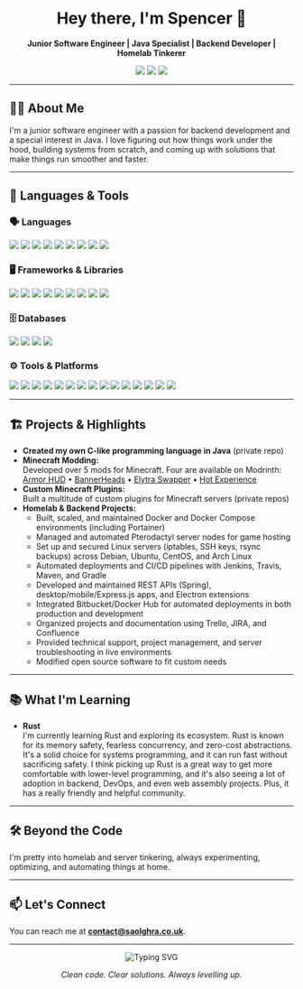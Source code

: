 <!-- Profile README for SaolGhra -->

<h1 align="center">Hey there, I'm Spencer 👋</h1>

<p align="center">
  <b>Junior Software Engineer | Java Specialist | Backend Developer | Homelab Tinkerer</b>
</p>

<p align="center">
  <img src="https://img.shields.io/badge/Java-%23007396.svg?style=flat&logo=java&logoColor=white"/>
  <img src="https://img.shields.io/badge/Backend-%232196F3.svg?style=flat&logo=serverfault&logoColor=white"/>
  <img src="https://img.shields.io/badge/Always%20Learning-%23007396.svg?style=flat&logo=gradle&logoColor=white"/>
</p>

---

## 👨‍💻 About Me

I'm a junior software engineer with a passion for backend development and a special interest in Java. I love figuring out how things work under the hood, building systems from scratch, and coming up with solutions that make things run smoother and faster.

---

## 🧰 Languages & Tools

### 🗣️ Languages  
<div align="left">
  <img src="https://img.shields.io/badge/Java-007396?style=for-the-badge&logo=java&logoColor=white"/>
  <img src="https://img.shields.io/badge/Go-00ADD8?style=for-the-badge&logo=go&logoColor=white"/>
  <img src="https://img.shields.io/badge/Python-3776AB?style=for-the-badge&logo=python&logoColor=white"/>
  <img src="https://img.shields.io/badge/PHP-777BB4?style=for-the-badge&logo=php&logoColor=white"/>
  <img src="https://img.shields.io/badge/JavaScript-F7DF1E?style=for-the-badge&logo=javascript&logoColor=black"/>
  <img src="https://img.shields.io/badge/HTML5-E34F26?style=for-the-badge&logo=html5&logoColor=white"/>
  <img src="https://img.shields.io/badge/CSS3-1572B6?style=for-the-badge&logo=css3&logoColor=white"/>
  <img src="https://img.shields.io/badge/R-276DC3?style=for-the-badge&logo=r&logoColor=white"/>
  <img src="https://img.shields.io/badge/C%23-239120?style=for-the-badge&logo=c-sharp&logoColor=white"/>
</div>

### 🖥️ Frameworks & Libraries  
<div align="left">
  <img src="https://img.shields.io/badge/Flask-000000?style=for-the-badge&logo=flask&logoColor=white"/>
  <img src="https://img.shields.io/badge/Express-000000?style=for-the-badge&logo=express&logoColor=white"/>
  <img src="https://img.shields.io/badge/OpenCV-5C3EE8?style=for-the-badge&logo=opencv&logoColor=white"/>
  <img src="https://img.shields.io/badge/Pandas-150458?style=for-the-badge&logo=pandas&logoColor=white"/>
  <img src="https://img.shields.io/badge/React-61DAFB?style=for-the-badge&logo=react&logoColor=black"/>
  <img src="https://img.shields.io/badge/Next.js-000000?style=for-the-badge&logo=nextdotjs&logoColor=white"/>
  <img src="https://img.shields.io/badge/Tailwind-06B6D4?style=for-the-badge&logo=tailwindcss&logoColor=white"/>
  <img src="https://img.shields.io/badge/GSAP-88CE02?style=for-the-badge&logo=greensock&logoColor=white"/>
  <img src="https://img.shields.io/badge/jQuery-0769AD?style=for-the-badge&logo=jquery&logoColor=white"/>
</div>

### 🗄️ Databases  
<div align="left">
  <img src="https://img.shields.io/badge/MySQL-4479A1?style=for-the-badge&logo=mysql&logoColor=white"/>
  <img src="https://img.shields.io/badge/MariaDB-003545?style=for-the-badge&logo=mariadb&logoColor=white"/>
  <img src="https://img.shields.io/badge/Postgres-336791?style=for-the-badge&logo=postgresql&logoColor=white"/>
  <img src="https://img.shields.io/badge/MongoDB-47A248?style=for-the-badge&logo=mongodb&logoColor=white"/>
</div>

### ⚙️ Tools & Platforms  
<div align="left">
  <img src="https://img.shields.io/badge/Docker-2496ED?style=for-the-badge&logo=docker&logoColor=white"/>
  <img src="https://img.shields.io/badge/Docker%20Compose-2496ED?style=for-the-badge&logo=docker&logoColor=white"/>
  <img src="https://img.shields.io/badge/Portainer-13BEF9?style=for-the-badge&logo=portainer&logoColor=white"/>
  <img src="https://img.shields.io/badge/Pterodactyl-181825?style=for-the-badge&logo=data:image/svg+xml;base64,PHN2Zy8+&logoColor=white"/>
  <img src="https://img.shields.io/badge/Linux-FCC624?style=for-the-badge&logo=linux&logoColor=black"/>
  <img src="https://img.shields.io/badge/Arch-1793D1?style=for-the-badge&logo=arch-linux&logoColor=white"/>
  <img src="https://img.shields.io/badge/Ubuntu-E95420?style=for-the-badge&logo=ubuntu&logoColor=white"/>
  <img src="https://img.shields.io/badge/Debian-A81D33?style=for-the-badge&logo=debian&logoColor=white"/>
  <img src="https://img.shields.io/badge/CentOS-262577?style=for-the-badge&logo=centos&logoColor=white"/>
  <img src="https://img.shields.io/badge/Bash-4EAA25?style=for-the-badge&logo=gnubash&logoColor=white"/>
  <img src="https://img.shields.io/badge/Zsh-000000?style=for-the-badge&logo=gnu-bash&logoColor=white"/>
  <img src="https://img.shields.io/badge/Node.js-339933?style=for-the-badge&logo=nodedotjs&logoColor=white"/>
  <img src="https://img.shields.io/badge/Axios-5A29E4?style=for-the-badge&logo=axios&logoColor=white"/>
  <img src="https://img.shields.io/badge/node--fetch-339933?style=for-the-badge&logo=nodedotjs&logoColor=white"/>
  <img src="https://img.shields.io/badge/Apache-D22128?style=for-the-badge&logo=apache&logoColor=white"/>
</div>

---

## 🏗️ Projects & Highlights

- **Created my own C-like programming language in Java** (private repo)
- **Minecraft Modding:**  
  Developed over 5 mods for Minecraft. Four are available on Modrinth:  
  [Armor HUD](https://modrinth.com/mod/armor-hud) • [BannerHeads](https://modrinth.com/mod/bannerheads) • [Elytra Swapper](https://modrinth.com/mod/elytra-swapper) • [Hot Experience](https://modrinth.com/mod/hot-experience)
- **Custom Minecraft Plugins:**  
  Built a multitude of custom plugins for Minecraft servers (private repos)
- **Homelab & Backend Projects:**
  - Built, scaled, and maintained Docker and Docker Compose environments (including Portainer)
  - Managed and automated Pterodactyl server nodes for game hosting
  - Set up and secured Linux servers (iptables, SSH keys, rsync backups) across Debian, Ubuntu, CentOS, and Arch Linux
  - Automated deployments and CI/CD pipelines with Jenkins, Travis, Maven, and Gradle
  - Developed and maintained REST APIs (Spring), desktop/mobile/Express.js apps, and Electron extensions
  - Integrated Bitbucket/Docker Hub for automated deployments in both production and development
  - Organized projects and documentation using Trello, JIRA, and Confluence
  - Provided technical support, project management, and server troubleshooting in live environments
  - Modified open source software to fit custom needs

---

## 📚 What I'm Learning

- **Rust**  
  I'm currently learning Rust and exploring its ecosystem. Rust is known for its memory safety, fearless concurrency, and zero-cost abstractions. It's a solid choice for systems programming, and it can run fast without sacrificing safety. I think picking up Rust is a great way to get more comfortable with lower-level programming, and it's also seeing a lot of adoption in backend, DevOps, and even web assembly projects. Plus, it has a really friendly and helpful community.

---

## 🛠️ Beyond the Code

I'm pretty into homelab and server tinkering, always experimenting, optimizing, and automating things at home.

---

## 📫 Let's Connect

You can reach me at **contact@saolghra.co.uk**.

---

<p align="center">
  <img src="https://readme-typing-svg.demolab.com?font=Fira+Code&pause=700&color=007396&center=true&vCenter=true&width=435&lines=Modern+Tech+Explorer+%E2%9C%94%EF%B8%8F;Java+Specialist+%E2%9C%94%EF%B8%8F;Backend+Builder+%E2%9C%94%EF%B8%8F;Homelab+Tinkerer+%E2%9C%94%EF%B8%8F" alt="Typing SVG" />
</p>

<p align="center">
  <em>Clean code. Clear solutions. Always levelling up.</em>
</p>
